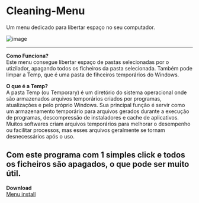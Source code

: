 # Cleaning-Menu
Um menu dedicado para libertar espaço no seu computador.

![image](https://github.com/user-attachments/assets/6ce6b3cb-9f4c-4348-85b5-22a1fd0600bb)

---
**Como Funciona?**  
Este menu consegue libertar espaço de pastas selecionadas por o utizilador, apagando todos os ficheiros da pasta selecionada. Também pode limpar a Temp, que é uma pasta de fihceiros temporários do Windows.

**O que é a Temp?**  
A pasta Temp (ou Temporary) é um diretório do sistema operacional onde são armazenados arquivos temporários criados por programas, atualizações e pelo próprio Windows. Sua principal função é servir como um armazenamento temporário para arquivos gerados durante a execução de programas, descompressão de instaladores e cache de aplicativos. Muitos softwares criam arquivos temporários para melhorar o desempenho ou facilitar processos, mas esses arquivos geralmente se tornam desnecessários após o uso.  

Com este programa com 1 simples click e todos os ficheiros são apagados, o que pode ser muito útil.
---
**Download**  
[Menu install](https://www.mediafire.com/file/kt5g0iv9zfe1wxc/menu.exe/file)
